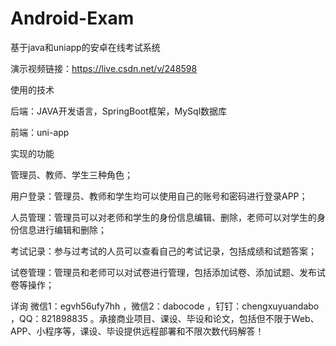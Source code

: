 # Android-Exam
基于java和uniapp的安卓在线考试系统

演示视频链接：https://live.csdn.net/v/248598

使用的技术

后端：JAVA开发语言，SpringBoot框架，MySql数据库

前端：uni-app

实现的功能

管理员、教师、学生三种角色；

用户登录：管理员、教师和学生均可以使用自己的账号和密码进行登录APP；

人员管理：管理员可以对老师和学生的身份信息编辑、删除，老师可以对学生的身份信息进行编辑和删除；

考试记录：参与过考试的人员可以查看自己的考试记录，包括成绩和试题答案；

试卷管理：管理员和老师可以对试卷进行管理，包括添加试卷、添加试题、发布试卷等操作；

详询 微信1：egvh56ufy7hh ，微信2：dabocode ，钉钉：chengxuyuandabo ，QQ：821898835 。承接商业项目、课设、毕设和论文，包括但不限于Web、APP、小程序等，课设、毕设提供远程部署和不限次数代码解答！

